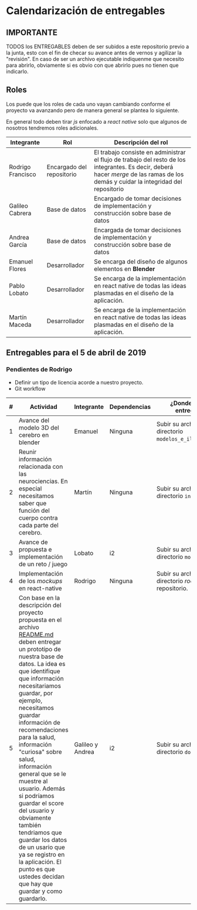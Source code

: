 # Calendarización de entregables 

## IMPORTANTE

TODOS los ENTREGABLES deben de ser subidos a este repositorio previo a la junta, esto con el fin de checar su avance antes de vernos y agilizar la "revisión". En caso de ser un archivo ejecutable indiquenme que necesito para abrirlo, obviamente si es obvio con que abrirlo pues no tienen que indicarlo.

## Roles

Los puede que los roles de cada uno vayan cambiando conforme el proyecto va avanzando pero de manera general se plantea lo siguiente.

En general todo deben tirar *js* enfocado a *react native* solo que algunos de nosotros tendremos roles adicionales.

| Integrante        | Rol                       | Descripción del rol                                          |
| ----------------- | ------------------------- | ------------------------------------------------------------ |
| Rodrigo Francisco | Encargado del repositorio | El trabajo consiste en administrar el flujo de trabajo del resto de los integrantes. Es decir, deberá hacer *merge* de las ramas de los demás y cuidar la integridad del repositorio |
| Galileo Cabrera   | Base de datos             | Encargado de tomar decisiones de implementación y construcción sobre base de datos |
| Andrea García     | Base de datos             | Encargada de tomar decisiones de implementación y construcción sobre base de datos |
| Emanuel Flores    | Desarrollador             | Se encarga del diseño de algunos elementos en **Blender**    |
| Pablo Lobato      | Desarrollador             | Se encarga de la implementación en react native de todas las ideas plasmadas en el diseño de la aplicación. |
| Martín Maceda     | Desarrollador             | Se encarga de la implementación en react native de todas las ideas plasmadas en el diseño de la aplicación. |

## Entregables para el 5 de abril de 2019

### Pendientes de Rodrigo

* Definir un tipo de licencia acorde a nuestro proyecto.
* Git workflow

| #    | Actividad                                                    | Integrante       | Dependencias | ¿Donde subirlo entregarlo?                                 |
| ---- | ------------------------------------------------------------ | ---------------- | ------------ | ---------------------------------------------------------- |
| 1    | Avance del modelo 3D del cerebro en blender                  | Emanuel          | Ninguna      | Subir su archivo al directorio `modelos_e_ilustraciones`.  |
| 2    | Reunir información relacionada con las neurociencias. En especial necesitamos saber que función del cuerpo contra cada parte del cerebro. | Martín           | Ninguna      | Subir su archivo al directorio `investigacion`.            |
| 3    | Avance de propuesta e implementación de un reto / juego      | Lobato           | i2           | Subir su archivo al directorio `modulos`.                  |
| 4    | Implementación de los *mockups* en react-native              | Rodrigo          | Ninguna      | Subir su archivo al directorio *root* de este repositorio. |
| 5    | Con base en la descripción del proyecto propuesta en el archivo [README.md](../README.md) deben entregar un prototipo de nuestra base de datos. La idea es que identifique que información necesitariamos guardar, por ejemplo, necesitamos guardar información de recomendaciones para la salud, información "curiosa" sobre salud, información general que se le muestre al usuario. Además si podríamos guardar el score del usuario y obviamente también tendriamos que guardar los datos de un usario que ya se registro en la aplicación. El punto es que ustedes decidan que hay que guardar y como guardarlo. | Galileo y Andrea | i2           | Subir su archivo al directorio `documentacion`.            |